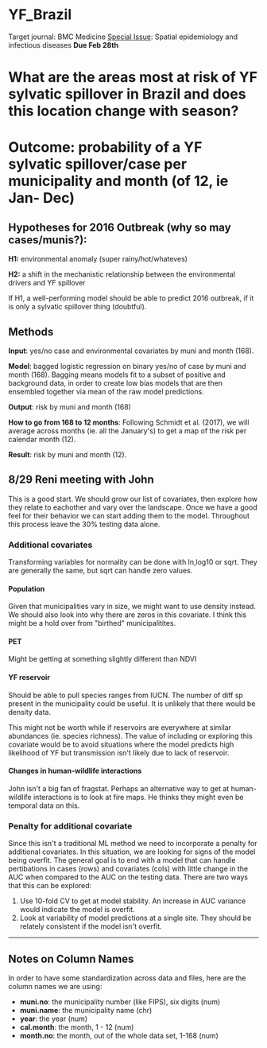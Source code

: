# YF_Brazil
   Target journal: BMC Medicine [Special Issue](https://bmcmedicine.biomedcentral.com/articles/collections/spatialepidemiology?sap-outbound-id=): Spatial epidemiology and infectious diseases **Due Feb 28th**
   
# What are the areas most at risk of YF sylvatic spillover in Brazil and does this location change with season?

# Outcome: probability of a YF sylvatic spillover/case per municipality and month (of 12, ie Jan- Dec)

## Hypotheses for 2016 Outbreak (why so may cases/munis?):

**H1:** environmental anomaly (super rainy/hot/whateves)

**H2:** a shift in the mechanistic relationship between the environmental drivers and YF spillover

If H1, a well-performing model should be able to predict 2016 outbreak, if it is only a sylvatic spillover thing (doubtful).

## Methods

**Input**: yes/no case and environmental covariates by muni and month (168).

**Model**: bagged logistic regression on binary yes/no of case by muni and month (168). Bagging means models fit to a subset of positive and background data, in order to create low bias models that are then ensembled together via mean of the raw model predictions.

**Output**: risk by muni and month (168)

**How to go from 168 to 12 months**: Following Schmidt et al. (2017), we will average across months (ie. all the January's) to get a map of the risk per calendar month (12).

**Result**: risk by muni and month (12).

## 8/29 Reni meeting with John
This is a good start. We should grow our list of covariates, then explore how they relate to eachother and vary over the landscape. Once we have a good feel for their behavior we can start adding them to the model. Throughout this process leave the 30% testing data alone. 

### Additional covariates
  Transforming variables for normality can be done with ln,log10 or sqrt. They are generally the same, but sqrt can handle zero values. 
  
#### Population
  Given that municipalities vary in size, we might want to use density instead. We should also look into why there are zeros in this covariate. I think this might be a hold over from "birthed" municipalitites. 
  
#### PET
  Might be getting at something slightly different than NDVI
  
#### YF reservoir 
  Should be able to pull species ranges from IUCN. The number of diff sp present in the municipality could be useful. 
  It is unlikely that there would be density data. 

  This might not be worth while if reservoirs are everywhere at similar abundances (ie. species richness). The value of including or exploring this covariate would be to avoid situations where the model predicts high likelihood of YF but transmission isn't likely due to lack of reservoir. 

#### Changes in human-wildlife interactions
  John isn't a big fan of fragstat. Perhaps an alternative way to get at human-wildlife interactions is to look at fire maps. He thinks they might even be temporal data on this. 

### Penalty for additional covariate
  Since this isn't a traditional ML method we need to incorporate a penalty for additional covariates. In this situation, we are looking for signs of the model being overfit. The general goal is to end with a model that can handle pertibations in cases (rows) and covariates (cols) with little change in the AUC when compared to the AUC on the testing data. There are two ways that this can be explored:
  
  1. Use 10-fold CV to get at model stability. An increase in AUC variance would indicate the model is overfit. 
  2. Look at variability of model predictions at a single site. They should be relately consistent if the model isn't overfit.   
  
***  

## Notes on Column Names

In order to have some standardization across data and files, here are the column names we are using:

  - **muni.no**: the municipality number (like FIPS), six digits (num)
  - **muni.name**: the municipality name (chr)
  - **year**: the year (num)
  - **cal.month**: the month, 1 - 12 (num)
  - **month.no**: the month, out of the whole data set, 1-168 (num)
